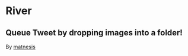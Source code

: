 # River

## Queue Tweet by dropping images into a folder!

By [matnesis](http://twitter.com/matnesis)
